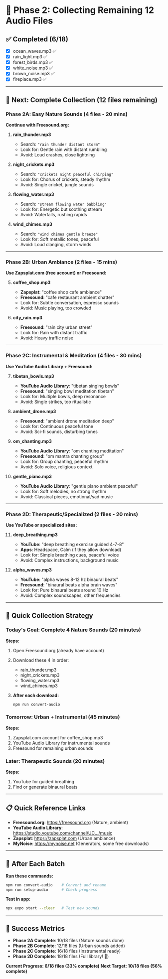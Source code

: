 # 🎵 Phase 2: Collecting Remaining 12 Audio Files

## ✅ Completed (6/18)
- [x] ocean_waves.mp3 ✅
- [x] rain_light.mp3 ✅  
- [x] forest_birds.mp3 ✅
- [x] white_noise.mp3 ✅
- [x] brown_noise.mp3 ✅
- [x] fireplace.mp3 ✅

---

## 🎯 Next: Complete Collection (12 files remaining)

### **Phase 2A: Easy Nature Sounds (4 files - 20 mins)**

**Continue with Freesound.org:**

1. **rain_thunder.mp3**
   - Search: `"rain thunder distant storm"`
   - Look for: Gentle rain with distant rumbling
   - Avoid: Loud crashes, close lightning

2. **night_crickets.mp3**
   - Search: `"crickets night peaceful chirping"`
   - Look for: Chorus of crickets, steady rhythm
   - Avoid: Single cricket, jungle sounds

3. **flowing_water.mp3**
   - Search: `"stream flowing water babbling"`
   - Look for: Energetic but soothing stream
   - Avoid: Waterfalls, rushing rapids

4. **wind_chimes.mp3**
   - Search: `"wind chimes gentle breeze"`
   - Look for: Soft metallic tones, peaceful
   - Avoid: Loud clanging, storm winds

---

### **Phase 2B: Urban Ambiance (2 files - 15 mins)**

**Use Zapsplat.com (free account) or Freesound:**

5. **coffee_shop.mp3**
   - **Zapsplat**: "coffee shop cafe ambiance"
   - **Freesound**: "cafe restaurant ambient chatter"
   - Look for: Subtle conversation, espresso sounds
   - Avoid: Music playing, too crowded

6. **city_rain.mp3**
   - **Freesound**: "rain city urban street"
   - Look for: Rain with distant traffic
   - Avoid: Heavy traffic noise

---

### **Phase 2C: Instrumental & Meditation (4 files - 30 mins)**

**Use YouTube Audio Library + Freesound:**

7. **tibetan_bowls.mp3**
   - **YouTube Audio Library**: "tibetan singing bowls"
   - **Freesound**: "singing bowl meditation tibetan"
   - Look for: Multiple bowls, deep resonance
   - Avoid: Single strikes, too ritualistic

8. **ambient_drone.mp3**
   - **Freesound**: "ambient drone meditation deep"
   - Look for: Continuous peaceful tone
   - Avoid: Sci-fi sounds, disturbing tones

9. **om_chanting.mp3**
   - **YouTube Audio Library**: "om chanting meditation"
   - **Freesound**: "om mantra chanting group"
   - Look for: Group chanting, peaceful rhythm
   - Avoid: Solo voice, religious context

10. **gentle_piano.mp3**
    - **YouTube Audio Library**: "gentle piano ambient peaceful"
    - Look for: Soft melodies, no strong rhythm
    - Avoid: Classical pieces, emotional/sad music

---

### **Phase 2D: Therapeutic/Specialized (2 files - 20 mins)**

**Use YouTube or specialized sites:**

11. **deep_breathing.mp3**
    - **YouTube**: "deep breathing exercise guided 4-7-8"
    - **Apps**: Headspace, Calm (if they allow download)
    - Look for: Simple breathing cues, peaceful voice
    - Avoid: Complex instructions, background music

12. **alpha_waves.mp3**
    - **YouTube**: "alpha waves 8-12 hz binaural beats"
    - **Freesound**: "binaural beats alpha brain waves"
    - Look for: Pure binaural beats around 10 Hz
    - Avoid: Complex soundscapes, other frequencies

---

## 🚀 Quick Collection Strategy

### **Today's Goal: Complete 4 Nature Sounds (20 minutes)**

**Steps:**
1. Open Freesound.org (already have account)
2. Download these 4 in order:
   - rain_thunder.mp3
   - night_crickets.mp3
   - flowing_water.mp3  
   - wind_chimes.mp3

3. **After each download:**
   ```bash
   npm run convert-audio
   ```

### **Tomorrow: Urban + Instrumental (45 minutes)**

**Steps:**
1. Zapsplat.com account for coffee_shop.mp3
2. YouTube Audio Library for instrumental sounds
3. Freesound for remaining urban sounds

### **Later: Therapeutic Sounds (20 minutes)**

**Steps:**
1. YouTube for guided breathing
2. Find or generate binaural beats

---

## 📋 Quick Reference Links

- **Freesound.org**: https://freesound.org (Nature, ambient)
- **YouTube Audio Library**: https://studio.youtube.com/channel/UC.../music
- **Zapsplat**: https://zapsplat.com (Urban ambiance)
- **MyNoise**: https://mynoise.net (Generators, some free downloads)

---

## 🔧 After Each Batch

**Run these commands:**
```bash
npm run convert-audio    # Convert and rename
npm run setup-audio      # Check progress
```

**Test in app:**
```bash
npx expo start --clear   # Test new sounds
```

---

## 🎯 Success Metrics

- **Phase 2A Complete**: 10/18 files (Nature sounds done)
- **Phase 2B Complete**: 12/18 files (Urban sounds added)  
- **Phase 2C Complete**: 16/18 files (Instrumental ready)
- **Phase 2D Complete**: 18/18 files (Full library! 🎉)

**Current Progress: 6/18 files (33% complete)**
**Next Target: 10/18 files (56% complete)** 